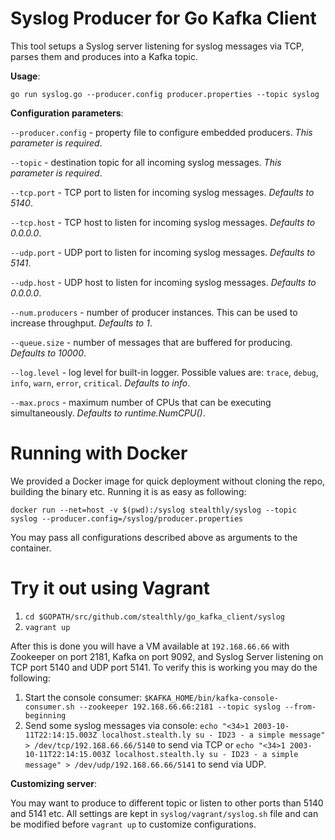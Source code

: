 Syslog Producer for Go Kafka Client
==================================

This tool setups a Syslog server listening for syslog messages via TCP, parses them and produces into a Kafka topic.

**Usage**:

`go run syslog.go --producer.config producer.properties --topic syslog`

**Configuration parameters**:

`--producer.config` - property file to configure embedded producers. *This parameter is required*.

`--topic` - destination topic for all incoming syslog messages. *This parameter is required*.

`--tcp.port` - TCP port to listen for incoming syslog messages. *Defaults to 5140*.

`--tcp.host` - TCP host to listen for incoming syslog messages. *Defaults to 0.0.0.0*.

`--udp.port` - UDP port to listen for incoming syslog messages. *Defaults to 5141*.

`--udp.host` - UDP host to listen for incoming syslog messages. *Defaults to 0.0.0.0*.

`--num.producers` - number of producer instances. This can be used to increase throughput. *Defaults to 1*.

`--queue.size` - number of messages that are buffered for producing. *Defaults to 10000*.

`--log.level` - log level for built-in logger. Possible values are: `trace`, `debug`, `info`, `warn`, `error`, `critical`. *Defaults to info*.

`--max.procs` - maximum number of CPUs that can be executing simultaneously. *Defaults to runtime.NumCPU()*.

Running with Docker
==================

We provided a Docker image for quick deployment without cloning the repo, building the binary etc. Running it is as easy as following:

`docker run --net=host -v $(pwd):/syslog stealthly/syslog --topic syslog --producer.config=/syslog/producer.properties`

You may pass all configurations described above as arguments to the container.

Try it out using Vagrant
=======================

1. `cd $GOPATH/src/github.com/stealthly/go_kafka_client/syslog`
2. `vagrant up`

After this is done you will have a VM available at `192.168.66.66` with Zookeeper on port 2181, Kafka on port 9092, and Syslog Server listening on TCP port 5140 and UDP port 5141. To verify this is working you may do the following:

1. Start the console consumer: `$KAFKA_HOME/bin/kafka-console-consumer.sh --zookeeper 192.168.66.66:2181 --topic syslog --from-beginning`
2. Send some syslog messages via console: `echo "<34>1 2003-10-11T22:14:15.003Z localhost.stealth.ly su - ID23 - a simple message" > /dev/tcp/192.168.66.66/5140` to send via TCP or `echo "<34>1 2003-10-11T22:14:15.003Z localhost.stealth.ly su - ID23 - a simple message" > /dev/udp/192.168.66.66/5141` to send via UDP.

**Customizing server**:

You may want to produce to different topic or listen to other ports than 5140 and 5141 etc. All settings are kept in `syslog/vagrant/syslog.sh` file and can be modified before `vagrant up` to customize configurations.